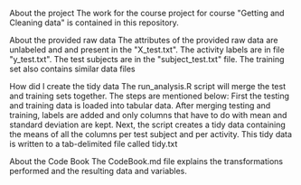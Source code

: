 About the project
The work for the course project for course "Getting and Cleaning data" is contained in this repository.

About the provided raw data
The attributes of the provided raw data are unlabeled and and present in the "X_test.txt". The activity labels are in file "y_test.txt". The test subjects are in the "subject_test.txt" file.
The training set also contains similar data files

How did I create the tidy data
The run_analysis.R script will merge the test and training sets together. The steps are mentioned below:
First the testing and training data is loaded into tabular data. After merging testing and training, labels are added and only columns that have to do with mean and standard deviation are kept. Next, the script creates a tidy data containing the means of all the columns per test subject and per activity. This tidy data is written to a tab-delimited file called tidy.txt

About the Code Book
The CodeBook.md file explains the transformations performed and the resulting data and variables.